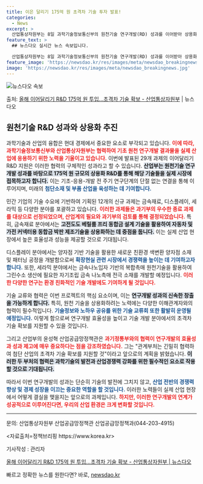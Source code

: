 ```yaml
---
title: 이은 달리기 175억 원 초격차 기술 투자 발표!
categories:
  - News
excerpt: >
  산업통상자원부는 8일 과학기술정보통신부의 원천기술 연구개발(RD) 성과를 이어받아 상용화 RD를 지원한다고 …
feature_text: >
  ## 뉴스다오 실시간 뉴스 속보입니다.

  산업통상자원부는 8일 과학기술정보통신부의 원천기술 연구개발(RD) 성과를 이어받아 상용화 RD를 지원한다고 …
feature_image: 'https://newsdao.kr/res/images/meta/newsdao_breakingnews.jpg'
image: 'https://newsdao.kr/res/images/meta/newsdao_breakingnews.jpg'
---
```


![뉴스다오 속보](https://newsdao.kr/res/images/meta/newsdao_breakingnews.jpg)

<p>출처: <a href="https://newsdao.kr/3531" rel="dofollow">올해 이어달리기 R&D 175억 원 투입…초격차 기술 확보 - 산업통상자원부</a> | 뉴스다오</p>

<h2 data-ke-size="size26">원천기술 R&D 성과와 상용화 추진</h2>

<p data-ke-size="size16"></p>

과학기술과 산업의 융합은 현대 경제에서 중요한 요소로 부각되고 있습니다. <b><span style="color: #ee2323;">이에 따라, 과학기술정보통신부와 산업통상자원부는 협력하여 기초 원천 연구개발 결과물을 실제 산업에 응용하기 위한 노력을 기울이고 있습니다.</span></b> 이번에 발표된 29개 과제의 이어달리기 R&D 지원은 이러한 협력의 구체적인 성과라고 할 수 있습니다. <b><span style="background-color: #21538527;">산업부는 원천기술 연구개발 성과를 바탕으로 175억 원 규모의 상용화 R&D를 통해 해당 기술들을 실제 시장에 접목하고자 합니다.</span></b> 이는 기초-응용-개발 전 주기 연구단계의 단절 없는 연결을 통해 이루어지며, 미래의 <b><span style="color: #1a5490;">첨단소재 및 부품 산업을 육성하는 데 기여합니다.</span></b>

<p data-ke-size="size16"></p>

민간 기업의 기술 수요에 기반하여 기획된 12개의 신규 과제는 금속재료, 디스플레이, 세라믹 등 다양한 분야를 포괄하고 있습니다. <b><span style="color: #ee2323;">이러한 과제들은 과기부의 우수한 종료 과제를 대상으로 선정되었으며, 산업계의 필요와 과기부의 검토를 통해 결정되었습니다.</span></b> 특히, 금속재료 분야에서는 <b><span style="background-color: #21538527;">고전도도 베릴륨 프리 동합금 설계 기술을 활용하여 자동차 및 가전 커넥터용 동합금 박판 제조기술을 상용화하는 데 중점을 둡니다.</span></b> 이는 실제 산업 현장에서 높은 효율성과 성능을 제공할 것으로 기대됩니다.

<p data-ke-size="size16"></p>

디스플레이 분야에서는 양자점 기반 기술을 활용한 새로운 친환경 색변환 양자점 소재 및 패터닝 공정을 개발함으로써 <b><span style="color: #1a5490;">확장현실 관련 시장에서 경쟁력을 높이는 데 기여하고자 합니다.</span></b> 또한, 세라믹 분야에서는 금속나노입자 기반의 복합촉매 원천기술을 활용하여 그린수소 생산에 필요한 자기조립 금속 나노촉매 전극 소재를 개발할 예정입니다. <b><span style="color: #ee2323;">이러한 다양한 연구는 환경 친화적인 기술 개발에도 기여하게 될 것입니다.</span></b>

<p data-ke-size="size16"></p>

기술 교류와 협력은 이번 프로젝트의 핵심 요소이며, 이는 <b><span style="background-color: #21538527;">연구개발 성과의 신속한 창출을 가능하게 합니다.</span></b> 특히, 원천 기술을 상용화하려는 노력에는 다양한 이해관계자와의 협력이 필수적입니다. <b><span style="color: #1a5490;">기술정보와 노하우 공유를 위한 기술 교류회 또한 활발히 운영될 예정입니다.</span></b> 이렇게 함으로써 연구개발 효율성을 높이고 기술 개발 분야에서의 초격차 기술 확보를 지원할 수 있을 것입니다.

<p data-ke-size="size16"></p>

그리고 산업부의 윤성혁 산업공급망정책관은 <b><span style="color: #ee2323;">과기정통부와의 협력이 연구개발의 효율성과 성과 제고에 매우 중요하다는 점을 강조하였습니다.</span></b> 그는 "관계부처는 긴밀히 협력하여 첨단 산업의 초격차 기술 확보를 지원할 것"이라고 앞으로의 계획을 밝혔습니다. <b><span style="background-color: #21538527;">이러한 두 부처의 협력은 과학기술의 발전과 산업경쟁력 강화를 위한 필수적인 요소로 작용할 것으로 기대됩니다.</span></b>

<p data-ke-size="size16"></p>

따라서 이번 연구개발의 성과는 단순히 기술의 발전에 그치지 않고, <b><span style="color: #1a5490;">산업 전반의 경쟁력 향상 및 경제 성장을 이끄는 중요한 역할을 할 것입니다.</span></b> 이러한 노력들이 실제 산업 현장에서 어떻게 결실을 맺을지는 앞으로의 과제입니다. <b><span style="color: #ee2323;">하지만, 이러한 연구개발의 연계가 성공적으로 이루어진다면, 우리의 산업 환경은 크게 변화할 것입니다.</span></b> 

<p data-ke-size="size16"></p>

<hr />

<p data-ke-size="size16">문의: 산업통상자원부 산업공급망정책관 산업공급망정책과(044-203-4915)</p>

<p data-ke-size="size16"><자료출처=정책브리핑 https://www.korea.kr></p>

<p data-ke-size="size16">기사작성 : 관리자</p>

<p data-ke-size="size16"><a href="https://newsdao.kr/3531">올해 이어달리기 R&D 175억 원 투입…초격차 기술 확보 - 산업통상자원부 | 뉴스다오</a></p> 

빠르고 정확한 뉴스를 원한다면? 바로, <a href="https://newsdao.kr" rel="dofollow">newsdao.kr</a>


